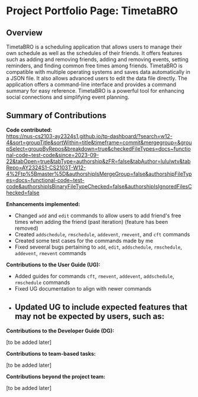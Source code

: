 # Project Portfolio Page: TimetaBRO

## Overview
TimetaBRO is a scheduling application that allows users to manage their own schedule as well as the schedules of their friends. It offers features such as adding and removing friends, adding and removing events, setting reminders, and finding common free times among friends. TimetaBRO is compatible with multiple operating systems and saves data automatically in a JSON file. It also allows advanced users to edit the data file directly. The application offers a command-line interface and provides a command summary for easy reference. TimetaBRO is a powerful tool for enhancing social connections and simplifying event planning.

## Summary of Contributions

**Code contributed:** \
https://nus-cs2103-ay2324s1.github.io/tp-dashboard/?search=w12-4&sort=groupTitle&sortWithin=title&timeframe=commit&mergegroup=&groupSelect=groupByRepos&breakdown=true&checkedFileTypes=docs~functional-code~test-code&since=2023-09-22&tabOpen=true&tabType=authorship&zFR=false&tabAuthor=lululwtv&tabRepo=AY2324S1-CS2103T-W12-4%2Ftp%5Bmaster%5D&authorshipIsMergeGroup=false&authorshipFileTypes=docs~functional-code~test-code&authorshipIsBinaryFileTypeChecked=false&authorshipIsIgnoredFilesChecked=false

**Enhancements implemented:**

- Changed `add` and `edit` commands to allow users to add friend's free times when adding the friend (past iteration) (feature has been removed)
- Created `addschedule`, `rmschedule`, `addevent`, `rmevent`, and `cft` commands
- Created some test cases for the commands made by me
- Fixed seveeral bugs pertaining to `add`, `edit`, `addschedule`, `rmschedule`, `addevent`, `rmevent` commands

**Contributions to the User Guide (UG):**

- Added guides for commands `cft`, `rmevent`, `addevent`, `addschedule`, `rmschedule` commands
- Fixed UG documentation to align with newer commands
- Updated UG to include expected features that may not be expected by users, such as:
    - 

**Contributions to the Developer Guide (DG):**

[to be added later]

**Contributions to team-based tasks:**

[to be added later]

**Contributions beyond the project team:**

[to be added later]
